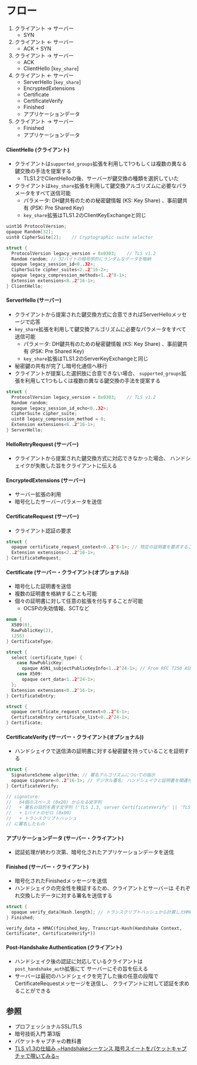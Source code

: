 # フロー
1. クライアント -> サーバー
    - SYN
2. クライアント <- サーバー
    - ACK + SYN
3. クライアント -> サーバー
    - ACK
    - ClientHello [`key_share`]
4. クライアント <- サーバー
    - ServerHello [`key_share`]
    - EncryptedExtensions
    - Certificate
    - CertificateVerify
    - Finished
    - アプリケーションデータ
5. クライアント -> サーバー
    - Finished
    - アプリケーションデータ

#### ClientHello (クライアント)
- クライアントは`supported_groups`拡張を利用して1つもしくは複数の異なる鍵交換の手法を提案する
  - TLS1.2でClientHelloの後、サーバーが鍵交換の種類を選択していた
- クライアントは`key_share`拡張を利用して鍵交換アルゴリズムに必要なパラメータをすべて送信可能
  - パラメータ: DH鍵共有のための秘密鍵情報 (KS: Key Share) 、事前鍵共有 (PSK: Pre Shared Key)
  - `key_share`拡張はTLS1.2のClientKeyExchangeと同じ

```c
uint16 ProtocolVersion;
opaque Random[32];
uint8 CipherSuite[2];    // Cryptographic suite selector

struct {
  ProtocolVersion legacy_version = 0x0303;    // TLS v1.2
  Random random; // 32バイトの暗号学的にランダムなデータを格納
  opaque legacy_session_id<0..32>;
  CipherSuite cipher_suites<2..2^16-2>;
  opaque legacy_compression_methods<1..2^8-1>;
  Extension extensions<8..2^16-1>;
} ClientHello;
```

#### ServerHello (サーバー)
- クライアントから提案された鍵交換方式に合意できればServerHelloメッセージで応答
- `key_share`拡張を利用して鍵交換アルゴリズムに必要なパラメータをすべて送信可能
  - パラメータ: DH鍵共有のための秘密鍵情報 (KS: Key Share) 、事前鍵共有 (PSK: Pre Shared Key)
  - `key_share`拡張はTLS1.2のServerKeyExchangeと同じ
- 秘密鍵の共有が完了し暗号化通信へ移行
- クライアントが提案した選択肢に合意できない場合、
  `supported_groups`拡張を利用して1つもしくは複数の異なる鍵交換の手法を提案する

```c
struct {
  ProtocolVersion legacy_version = 0x0303;    // TLS v1.2
  Random random;
  opaque legacy_session_id_echo<0..32>;
  CipherSuite cipher_suite;
  uint8 legacy_compression_method = 0;
  Extension extensions<6..2^16-1>;
} ServerHello;
```

#### HelloRetryRequest (サーバー)
- クライアントから提案された鍵交換方式に対応できなかった場合、
  ハンドシェイクが失敗した旨をクライアントに伝える

#### EncryptedExtensions (サーバー)
- サーバー拡張の利用
- 暗号化したサーバーパラメータを送信

#### CertificateRequest (サーバー)
- クライアント認証の要求

```c
struct {
  opaque certificate_request_context<0..2^8-1>; // 特定の証明書を要求することを一意に特定する
  Extension extensions<2..2^16-1>;
} CertificateRequest;
```

#### Certificate (サーバー・クライアント(オプショナル))
- 暗号化した証明書を送信
- 複数の証明書を格納することも可能
- 個々の証明書に対して任意の拡張を付与することが可能
  - OCSPの失効情報、SCTなど

```c
enum {
  X509(0),
  RawPublicKey(2),
  (255)
} CertificateType;

struct {
  select (certificate_type) {
    case RawPublicKey:
      opaque ASN1_subjectPublicKeyInfo<1..2^24-1>; // From RFC 7250 ASN.1_subjectPublicKeyInfo
    case X509:
      opaque cert_data<1..2^24-1>;
  };
  Extension extensions<0..2^16-1>;
} CertificateEntry;

struct {
  opaque certificate_request_context<0..2^8-1>;
  CertificateEntry certificate_list<0..2^24-1>;
} Certificate;
```

#### CertificateVerify (サーバー・クライアント(オプショナル))
- ハンドシェイクで送信済の証明書に対する秘密鍵を持っていることを証明する

```c
struct {
  SignatureScheme algorithm; // 署名アルゴリズムについての指示
  opaque signature<0..2^16-1>; // デジタル署名: ハンドシェイクと証明書を関連付けるもの
} CertificateVerify;

// signature:
//   64個のスペース (0x20) からなる文字列
//   + 署名の目的を表す文字列 ('TLS 1.3, server CertificateVerify' || 'TLS 1.3, client CertificateVerify')
//   + 1バイトのゼロ (0x00)
//   + トランスクリプトハッシュ
// に署名したもの
```

#### アプリケーションデータ (サーバー・クライアント)
- 認証処理が終わり次第、暗号化されたアプリケーションデータを送信

#### Finished (サーバー・クライアント)
- 暗号化されたFinishedメッセージを送信
- ハンドシェイクの完全性を検証するため、クライアントとサーバーは
  それぞれ交換したデータに対する署名を送信する

```c
struct {
  opaque verify_data[Hash.length]; // トランスクリプトハッシュから計算したHMAC値
} Finished;
```

```
verify_data = HMAC(finished_key, Transcript-Hash(Handshake Context, Certificate*, CertificateVerify*))
```

#### Post-Handshake Authentication (クライアント)
- ハンドシェイク後の認証に対応しているクライアントは`post_handshake_auth`拡張にて
  サーバーにその旨を伝える
- サーバーは最初のハンドシェイクを完了した後の任意の段階でCertificateRequestメッセージを送信し、
  クライアントに対して認証を求めることができる

## 参照
- プロフェッショナルSSL/TLS
- 暗号技術入門 第3版
- パケットキャプチャの教科書
- [TLS v1.3の仕組み ~Handshakeシーケンス,暗号スイートをパケットキャプチャで覗いてみる~](https://milestone-of-se.nesuke.com/nw-basic/tls/tls-version-1-3/)

